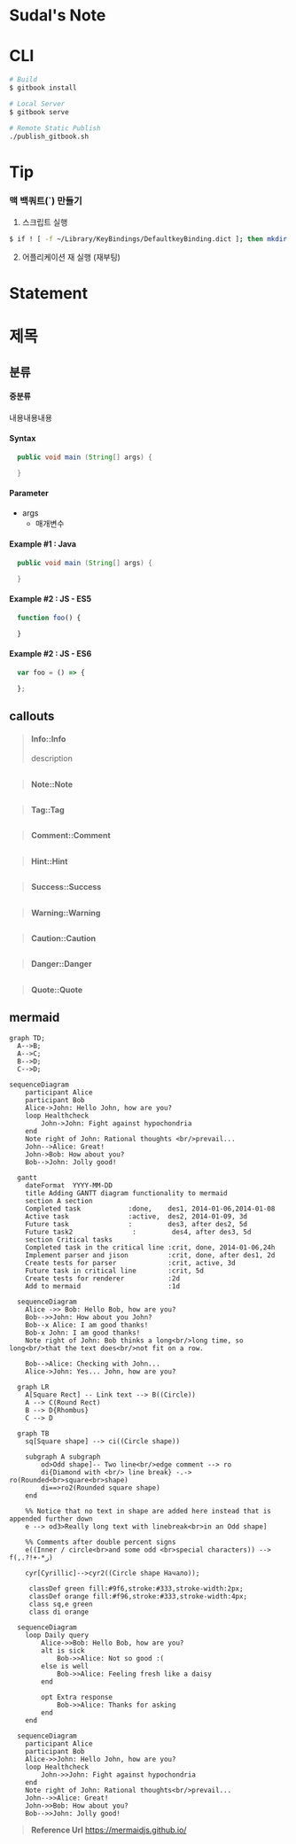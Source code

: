 # Sudal's Note

# CLI
```bash
# Build
$ gitbook install

# Local Server
$ gitbook serve

# Remote Static Publish
./publish_gitbook.sh
```

# Tip

### 맥 백쿼트(`) 만들기

1. 스크립트 실행
```bash
$ if ! [ -f ~/Library/KeyBindings/DefaultkeyBinding.dict ]; then mkdir -p ~/Library/KeyBindings && echo '{"₩" = ("insertText:", "\`");}' > ~/Library/KeyBindings/DefaultkeyBinding.dict; fi
```

2. 어플리케이션 재 실행 (재부팅)

# Statement

# 제목 
## 분류
#### 중분류

내용내용내용

#### Syntax
```java
  public void main (String[] args) {

  }
```
#### Parameter
* args
  * 매개변수

#### Example #1 : Java
```java
  public void main (String[] args) {

  }
```
#### Example #2 : JS - ES5
```javascript
  function foo() {

  }
```
#### Example #2 : JS - ES6
```javascript
  var foo = () => {

  };
```

## callouts

> #### Info::Info
> description

##  

> #### Note::Note

##  

> #### Tag::Tag

##  

> #### Comment::Comment

##  

> #### Hint::Hint

##  

> #### Success::Success

##  

> #### Warning::Warning

##  

> #### Caution::Caution

##  

> #### Danger::Danger

##  

> #### Quote::Quote

## mermaid

```mermaid
graph TD;
  A-->B;
  A-->C;
  B-->D;
  C-->D;
```

```mermaid
sequenceDiagram
    participant Alice
    participant Bob
    Alice->John: Hello John, how are you?
    loop Healthcheck
        John->John: Fight against hypochondria
    end
    Note right of John: Rational thoughts <br/>prevail...
    John-->Alice: Great!
    John->Bob: How about you?
    Bob-->John: Jolly good!
```

```mermaid
  gantt
    dateFormat  YYYY-MM-DD
    title Adding GANTT diagram functionality to mermaid
    section A section
    Completed task            :done,    des1, 2014-01-06,2014-01-08
    Active task               :active,  des2, 2014-01-09, 3d
    Future task               :         des3, after des2, 5d
    Future task2               :         des4, after des3, 5d
    section Critical tasks
    Completed task in the critical line :crit, done, 2014-01-06,24h
    Implement parser and jison          :crit, done, after des1, 2d
    Create tests for parser             :crit, active, 3d
    Future task in critical line        :crit, 5d
    Create tests for renderer           :2d
    Add to mermaid                      :1d
```

```mermaid
  sequenceDiagram
    Alice ->> Bob: Hello Bob, how are you?
    Bob-->>John: How about you John?
    Bob--x Alice: I am good thanks!
    Bob-x John: I am good thanks!
    Note right of John: Bob thinks a long<br/>long time, so long<br/>that the text does<br/>not fit on a row.

    Bob-->Alice: Checking with John...
    Alice->John: Yes... John, how are you?
```

```mermaid
  graph LR
    A[Square Rect] -- Link text --> B((Circle))
    A --> C(Round Rect)
    B --> D{Rhombus}
    C --> D
```

```mermaid
  graph TB
    sq[Square shape] --> ci((Circle shape))

    subgraph A subgraph
        od>Odd shape]-- Two line<br/>edge comment --> ro
        di{Diamond with <br/> line break} -.-> ro(Rounded<br>square<br>shape)
        di==>ro2(Rounded square shape)
    end

    %% Notice that no text in shape are added here instead that is appended further down
    e --> od3>Really long text with linebreak<br>in an Odd shape]

    %% Comments after double percent signs
    e((Inner / circle<br>and some odd <br>special characters)) --> f(,.?!+-*ز)

    cyr[Cyrillic]-->cyr2((Circle shape Начало));

     classDef green fill:#9f6,stroke:#333,stroke-width:2px;
     classDef orange fill:#f96,stroke:#333,stroke-width:4px;
     class sq,e green
     class di orange
```

```mermaid
  sequenceDiagram
    loop Daily query
        Alice->>Bob: Hello Bob, how are you?
        alt is sick
            Bob->>Alice: Not so good :(
        else is well
            Bob->>Alice: Feeling fresh like a daisy
        end

        opt Extra response
            Bob->>Alice: Thanks for asking
        end
    end
```

```mermaid
  sequenceDiagram
    participant Alice
    participant Bob
    Alice->>John: Hello John, how are you?
    loop Healthcheck
        John->>John: Fight against hypochondria
    end
    Note right of John: Rational thoughts<br/>prevail...
    John-->>Alice: Great!
    John->>Bob: How about you?
    Bob-->>John: Jolly good!
```

> **Reference Url**
> https://mermaidjs.github.io/